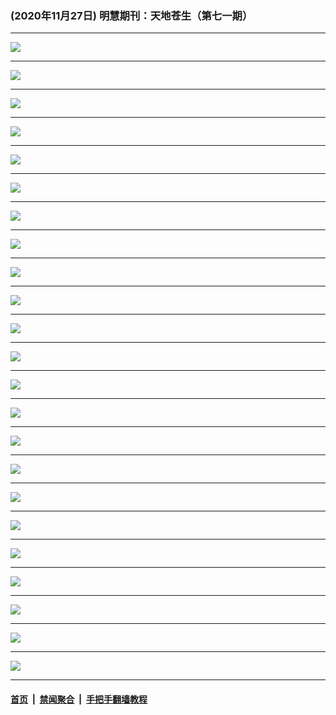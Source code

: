### (2020年11月27日) 明慧期刊：天地苍生（第七一期） 

---

<img src="http://qikan.minghui.org/mhqkpage/qikanimage/2020/11/26/dx-a4-read-online1.png"/><hr/>
<img src="http://qikan.minghui.org/mhqkpage/qikanimage/2020/11/26/dx-a4-read-online2.png"/><hr/>
<img src="http://qikan.minghui.org/mhqkpage/qikanimage/2020/11/26/dx-a4-read-online3.png"/><hr/>
<img src="http://qikan.minghui.org/mhqkpage/qikanimage/2020/11/26/dx-a4-read-online4.png"/><hr/>
<img src="http://qikan.minghui.org/mhqkpage/qikanimage/2020/11/26/dx-a4-read-online5.png"/><hr/>
<img src="http://qikan.minghui.org/mhqkpage/qikanimage/2020/11/26/dx-a4-read-online6.png"/><hr/>
<img src="http://qikan.minghui.org/mhqkpage/qikanimage/2020/11/26/dx-a4-read-online7.png"/><hr/>
<img src="http://qikan.minghui.org/mhqkpage/qikanimage/2020/11/26/dx-a4-read-online8.png"/><hr/>
<img src="http://qikan.minghui.org/mhqkpage/qikanimage/2020/11/26/dx-a4-read-online9.png"/><hr/>
<img src="http://qikan.minghui.org/mhqkpage/qikanimage/2020/11/26/dx-a4-read-online10.png"/><hr/>
<img src="http://qikan.minghui.org/mhqkpage/qikanimage/2020/11/26/dx-a4-read-online11.png"/><hr/>
<img src="http://qikan.minghui.org/mhqkpage/qikanimage/2020/11/26/dx-a4-read-online12.png"/><hr/>
<img src="http://qikan.minghui.org/mhqkpage/qikanimage/2020/11/26/dx-a4-read-online13.png"/><hr/>
<img src="http://qikan.minghui.org/mhqkpage/qikanimage/2020/11/26/dx-a4-read-online14.png"/><hr/>
<img src="http://qikan.minghui.org/mhqkpage/qikanimage/2020/11/26/dx-a4-read-online15.png"/><hr/>
<img src="http://qikan.minghui.org/mhqkpage/qikanimage/2020/11/26/dx-a4-read-online16.png"/><hr/>
<img src="http://qikan.minghui.org/mhqkpage/qikanimage/2020/11/26/dx-a4-read-online17.png"/><hr/>
<img src="http://qikan.minghui.org/mhqkpage/qikanimage/2020/11/26/dx-a4-read-online18.png"/><hr/>
<img src="http://qikan.minghui.org/mhqkpage/qikanimage/2020/11/26/dx-a4-read-online19.png"/><hr/>
<img src="http://qikan.minghui.org/mhqkpage/qikanimage/2020/11/26/dx-a4-read-online20.png"/><hr/>
<img src="http://qikan.minghui.org/mhqkpage/qikanimage/2020/11/26/dx-a4-read-online21.png"/><hr/>
<img src="http://qikan.minghui.org/mhqkpage/qikanimage/2020/11/26/dx-a4-read-online22.png"/><hr/>
<img src="http://qikan.minghui.org/mhqkpage/qikanimage/2020/11/26/dx-a4-read-online23.png"/><hr/>


#### [首页](../../../..) &nbsp;|&nbsp; [禁闻聚合](https://github.com/gfw-breaker/banned-news) &nbsp;|&nbsp; [手把手翻墙教程](https://github.com/gfw-breaker/guides) 